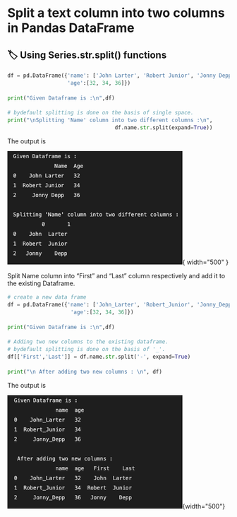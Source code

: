 # Split a text column into two columns in Pandas DataFrame

## :label: Using Series.str.split() functions

```python
df = pd.DataFrame({'name': ['John Larter', 'Robert Junior', 'Jonny Depp'],
                   'age':[32, 34, 36]})
   
print("Given Dataframe is :\n",df)
   
# bydefault splitting is done on the basis of single space.
print("\nSplitting 'Name' column into two different columns :\n",
                                  df.name.str.split(expand=True))
```

The output is 

![Image title](./images/split_columns_1.png ){ width="500" }

Split Name column into “First” and “Last” column respectively and add it to the existing Dataframe.

```python
# create a new data frame
df = pd.DataFrame({'name': ['John_Larter', 'Robert_Junior', 'Jonny_Depp'],
                    'age':[32, 34, 36]})
   
print("Given Dataframe is :\n",df)
   
# Adding two new columns to the existing dataframe.
# bydefault splitting is done on the basis of '_'.
df[['First','Last']] = df.name.str.split('-', expand=True)
   
print("\n After adding two new columns : \n", df)
```
The output is 

![Image title](./images/split_columns_2.png ){width="500"}